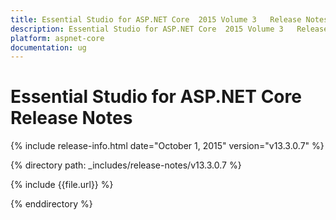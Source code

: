 ```yaml
---
title: Essential Studio for ASP.NET Core  2015 Volume 3   Release Notes  
description: Essential Studio for ASP.NET Core  2015 Volume 3   Release Notes  
platform: aspnet-core
documentation: ug
---
```


# Essential Studio for ASP.NET Core  Release Notes  

{% include release-info.html date="October 1, 2015"  version="v13.3.0.7" %} 


{% directory path: _includes/release-notes/v13.3.0.7  %}

{% include {{file.url}} %}

{% enddirectory %}